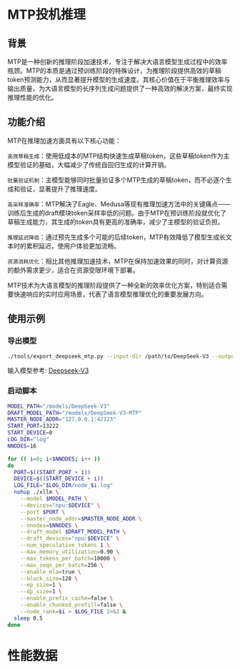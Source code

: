 # MTP投机推理

## 背景
MTP是一种创新的推理阶段加速技术，专注于解决大语言模型生成过程中的效率瓶颈。MTP的本质是通过预训练阶段的特殊设计，为推理阶段提供高效的草稿token预测能力，从而显著提升模型的生成速度。其核心价值在于平衡推理效率与输出质量，为大语言模型的长序列生成问题提供了一种高效的解决方案，最终实现推理性能的优化。

## 功能介绍
MTP在推理加速方面具有以下核心功能：

`高效草稿生成`：使用低成本的MTP结构快速生成草稿token，这些草稿token作为主模型验证的基础，大幅减少了传统自回归生成的计算开销。

`批量验证机制`：主模型能够同时批量验证多个MTP生成的草稿token，而不必逐个生成和验证，显著提升了推理速度。

`高采样准确率`：MTP解决了Eagle、Medusa等现有推理加速方法中的关键痛点——训练后生成的draft模块token采样率低的问题。由于MTP在预训练阶段就优化了草稿生成能力，其生成的token具有更高的准确率，减少了主模型的验证负担。

`推理延迟降低`：通过预先生成多个可能的后续token，MTP有效降低了模型生成长文本时的累积延迟，使用户体验更加流畅。

`资源消耗优化`：相比其他推理加速技术，MTP在保持加速效果的同时，对计算资源的额外需求更少，适合在资源受限环境下部署。

MTP技术为大语言模型的推理阶段提供了一种全新的效率优化方案，特别适合需要快速响应的实时应用场景，代表了语言模型推理优化的重要发展方向。

## 使用示例

### 导出模型
```bash
./tools/export_deepseek_mtp.py --input-dir /path/to/DeepSeek-V3 --output-dir /path/to/DeepSeek-V3-mtp
```
输入模型参考: [Deepseek-V3](https://huggingface.co/deepseek-ai/DeepSeek-V3)

### 启动脚本
```bash
MODEL_PATH="/models/DeepSeek-V3"
DRAFT_MODEL_PATH="/models/DeepSeek-V3-MTP"
MASTER_NODE_ADDR="127.0.0.1:42123"
START_PORT=13222
START_DEVICE=0
LOG_DIR="log"
NNODES=16

for (( i=0; i<$NNODES; i++ ))
do
  PORT=$((START_PORT + i))
  DEVICE=$((START_DEVICE + i))
  LOG_FILE="$LOG_DIR/node_$i.log"
  nohup ./xllm \
    --model $MODEL_PATH \
    --devices="npu:$DEVICE" \
    --port $PORT \
    --master_node_addr=$MASTER_NODE_ADDR \
    --nnodes=$NNODES \
    --draft_model $DRAFT_MODEL_PATH \
    --draft_devices="npu:$DEVICE" \
    --num_speculative_tokens 1 \
    --max_memory_utilization=0.90 \
    --max_tokens_per_batch=10000 \
    --max_seqs_per_batch=256 \
    --enable_mla=true \
    --block_size=128 \
    --ep_size=1 \
    --dp_size=1 \
    --enable_prefix_cache=false \
    --enable_chunked_prefill=false \
    --node_rank=$i > $LOG_FILE 2>&1 &
  sleep 0.5
done
```

# 性能数据